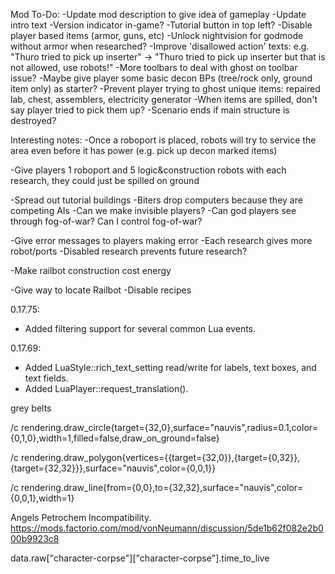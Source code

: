 Mod To-Do:
-Update mod description to give idea of gameplay
-Update intro text
-Version indicator in-game?
-Tutorial button in top left?
-Disable player based items (armor, guns, etc)
-Unlock nightvision for godmode without armor when researched?
-Improve 'disallowed action' texts: e.g. "Thuro tried to pick up inserter" -> "Thuro tried to pick up inserter but that is not allowed, use robots!"
-More toolbars to deal with ghost on toolbar issue?
-Maybe give player some basic decon BPs (tree/rock only, ground item only) as starter?
-Prevent player trying to ghost unique items: repaired lab, chest, assemblers, electricity generator
-When items are spilled, don't say player tried to pick them up?
-Scenario ends if main structure is destroyed?

Interesting notes:
-Once a roboport is placed, robots will try to service the area even before it has power (e.g. pick up decon marked items)


-Give players 1 roboport and 5 logic&construction robots with each research, they could just be spilled on ground

-Spread out tutorial buildings
-Biters drop computers because they are competing AIs
-Can we make invisible players?
-Can god players see through fog-of-war? Can I control fog-of-war?

-Give error messages to players making error
-Each research gives more robot/ports
-Disabled research prevents future research?

-Make railbot construction cost energy

-Give way to locate Railbot
-Disable recipes

0.17.75:
- Added filtering support for several common Lua events.

0.17.69:
- Added LuaStyle::rich_text_setting read/write for labels, text boxes, and text fields.
- Added LuaPlayer::request_translation().


grey belts


/c rendering.draw_circle{target={32,0},surface="nauvis",radius=0.1,color={0,1,0},width=1,filled=false,draw_on_ground=false}

/c rendering.draw_polygon{vertices={{target={32,0}},{target={0,32}},{target={32,32}}},surface="nauvis",color={0,0,1}}

/c rendering.draw_line{from={0,0},to={32,32},surface="nauvis",color={0,0,1},width=1}


Angels Petrochem Incompatibility.
https://mods.factorio.com/mod/vonNeumann/discussion/5de1b62f082e2b000b9923c8


data.raw["character-corpse"]["character-corpse"].time_to_live

